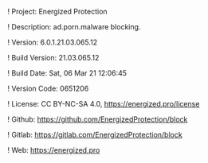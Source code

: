 ! Project: Energized Protection

! Description: ad.porn.malware blocking.

! Version: 6.0.1.21.03.065.12

! Build Version: 21.03.065.12

! Build Date: Sat, 06 Mar 21 12:06:45

! Version Code: 0651206

! License: CC BY-NC-SA 4.0, https://energized.pro/license

! Github: https://github.com/EnergizedProtection/block

! Gitlab: https://gitlab.com/EnergizedProtection/block


! Web: https://energized.pro
